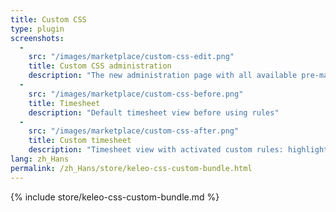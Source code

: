 ```yaml
---
title: Custom CSS
type: plugin
screenshots:
  - 
    src: "/images/marketplace/custom-css-edit.png"
    title: Custom CSS administration
    description: "The new administration page with all available pre-made rules" 
  -
    src: "/images/marketplace/custom-css-before.png"
    title: Timesheet
    description: "Default timesheet view before using rules"
  - 
    src: "/images/marketplace/custom-css-after.png"
    title: Custom timesheet
    description: "Timesheet view with activated custom rules: highlight active records, hide overlapping records"
lang: zh_Hans
permalink: /zh_Hans/store/keleo-css-custom-bundle.html
---
```


{% include store/keleo-css-custom-bundle.md %}
